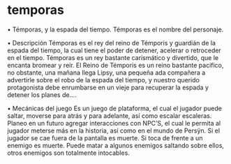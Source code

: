 # temporas

• Témporas, y la espada del tiempo.
	Témporas es el nombre del personaje.

• Descripción
	Témporas es el rey del reino de Témporis y guardián de la espada del tiempo, la cual tiene el poder de detener, acelerar o retroceder en el tiempo.
	Témporas es un rey bastante carismático y divertido, que le encanta bromear y reír.
	El Reino de Témporis es un reino bastante pacifico, no obstante, una mañana llega Lipsy, una pequeña ada compañera a advertirle sobre el robo de la espada del tiempo, y nuestro querido protagonista debe enrumbarse en un vieje para recuperar la espada y detener los planes de….

• Mecánicas del juego
	Es un juego de plataforma, el cual el jugador puede saltar, moverse para atrás y para adelante, así como escalar escaleras.
	Planeo en un futuro agregar interacciones con NPC’S, el cual le permita al jugador meterse más en la historia, así como en el mundo de Persÿn.
	Si el jugador se cae fuera de la pantalla es muerte.
	Si toca de frente a un enemigo es muerte.
	Puede matar a algunos enemigos saltando sobre ellos, otros enemigos son totalmente intocables.
